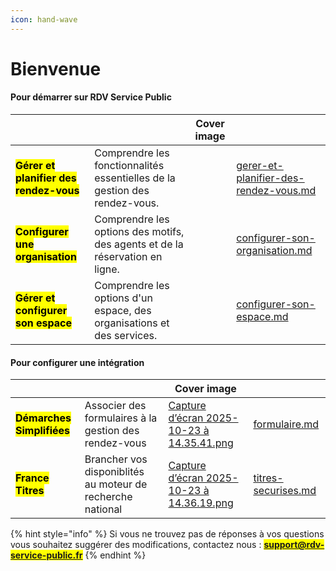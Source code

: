 ```yaml
---
icon: hand-wave
---
```


# Bienvenue

#### Pour démarrer sur RDV Service Public&#x20;

<table data-view="cards"><thead><tr><th></th><th></th><th data-hidden data-card-cover data-type="image">Cover image</th><th data-hidden data-card-target data-type="content-ref"></th></tr></thead><tbody><tr><td><mark style="color:$info;"><strong>Gérer et planifier des rendez-vous</strong></mark></td><td>Comprendre les fonctionnalités essentielles de la gestion des rendez-vous. </td><td></td><td><a href="documentation-utilisateur/gerer-et-planifier-des-rendez-vous.md">gerer-et-planifier-des-rendez-vous.md</a></td></tr><tr><td><mark style="color:$info;"><strong>Configurer une organisation</strong></mark></td><td>Comprendre les options des motifs, des agents et de la réservation en ligne.</td><td></td><td><a href="documentation-utilisateur/configurer-son-organisation.md">configurer-son-organisation.md</a></td></tr><tr><td><mark style="color:$info;"><strong>Gérer et configurer son espace</strong></mark></td><td>Comprendre les options d'un espace, des organisations et des services. </td><td></td><td><a href="documentation-utilisateur/configurer-son-espace.md">configurer-son-espace.md</a></td></tr></tbody></table>

#### Pour configurer une intégration

<table data-view="cards"><thead><tr><th></th><th></th><th data-hidden data-card-cover data-type="image">Cover image</th><th data-hidden data-card-target data-type="content-ref"></th></tr></thead><tbody><tr><td><mark style="color:$info;"><strong>Démarches Simplifiées</strong></mark></td><td>Associer des formulaires à la gestion des rendez-vous </td><td><a href=".gitbook/assets/Capture d’écran 2025-10-23 à 14.35.41.png">Capture d’écran 2025-10-23 à 14.35.41.png</a></td><td><a href="integration/formulaire.md">formulaire.md</a></td></tr><tr><td><mark style="color:$info;"><strong>France Titres</strong></mark></td><td>Brancher vos disponiblités au moteur de recherche national</td><td><a href=".gitbook/assets/Capture d’écran 2025-10-23 à 14.36.19.png">Capture d’écran 2025-10-23 à 14.36.19.png</a></td><td><a href="integration/titres-securises.md">titres-securises.md</a></td></tr></tbody></table>

{% hint style="info" %}
Si vous ne trouvez pas de réponses à vos questions vous souhaitez suggérer des modifications, contactez nous : <mark style="color:$primary;">**support@rdv-service-public.fr**</mark>
{% endhint %}
